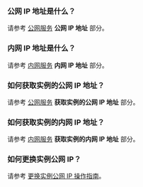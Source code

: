 ### 公网 IP 地址是什么？

请参考 [公网服务](http://tcecqpoc.fsphere.cn/document/product/213/5224) **公网 IP 地址** 部分。

### 内网 IP 地址是什么？

请参考 [内网服务](http://tcecqpoc.fsphere.cn/document/product/213/5225) **内网 IP 地址** 部分。

### 如何获取实例的公网 IP 地址？

请参考 [公网服务](http://tcecqpoc.fsphere.cn/document/product/213/5224) **获取实例的公网 IP 地址** 部分。

### 如何获取实例的内网 IP 地址？

请参考 [内网服务](http://tcecqpoc.fsphere.cn/document/product/213/5225) **获取实例的内网 IP 地址** 部分。

### 如何更换实例公网 IP？

请参考 [更换实例公网 IP 操作指南](http://tcecqpoc.fsphere.cn/document/product/213/16642)。

